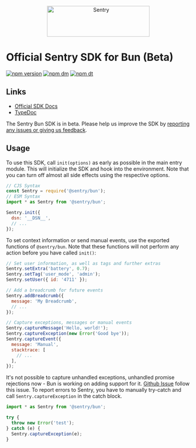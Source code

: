 <p align="center">
  <a href="https://sentry.io/?utm_source=github&utm_medium=logo" target="_blank">
    <img src="https://sentry-brand.storage.googleapis.com/sentry-wordmark-dark-280x84.png" alt="Sentry" width="280" height="84">
  </a>
</p>

# Official Sentry SDK for Bun (Beta)

[![npm version](https://img.shields.io/npm/v/@sentry/bun.svg)](https://www.npmjs.com/package/@sentry/bun)
[![npm dm](https://img.shields.io/npm/dm/@sentry/bun.svg)](https://www.npmjs.com/package/@sentry/bun)
[![npm dt](https://img.shields.io/npm/dt/@sentry/bun.svg)](https://www.npmjs.com/package/@sentry/bun)

## Links

- [Official SDK Docs](https://docs.sentry.io/quickstart/)
- [TypeDoc](http://getsentry.github.io/sentry-javascript/)

The Sentry Bun SDK is in beta. Please help us improve the SDK by
[reporting any issues or giving us feedback](https://github.com/getsentry/sentry-javascript/issues).

## Usage

To use this SDK, call `init(options)` as early as possible in the main entry module. This will initialize the SDK and
hook into the environment. Note that you can turn off almost all side effects using the respective options.

```javascript
// CJS Syntax
const Sentry = require('@sentry/bun');
// ESM Syntax
import * as Sentry from '@sentry/bun';

Sentry.init({
  dsn: '__DSN__',
  // ...
});
```

To set context information or send manual events, use the exported functions of `@sentry/bun`. Note that these functions
will not perform any action before you have called `init()`:

```javascript
// Set user information, as well as tags and further extras
Sentry.setExtra('battery', 0.7);
Sentry.setTag('user_mode', 'admin');
Sentry.setUser({ id: '4711' });

// Add a breadcrumb for future events
Sentry.addBreadcrumb({
  message: 'My Breadcrumb',
  // ...
});

// Capture exceptions, messages or manual events
Sentry.captureMessage('Hello, world!');
Sentry.captureException(new Error('Good bye'));
Sentry.captureEvent({
  message: 'Manual',
  stacktrace: [
    // ...
  ],
});
```

It's not possible to capture unhandled exceptions, unhandled promise rejections now - Bun is working on adding support
for it. [Github Issue](https://github.com/oven-sh/bun/issues/5091) follow this issue. To report errors to Sentry, you
have to manually try-catch and call `Sentry.captureException` in the catch block.

```ts
import * as Sentry from '@sentry/bun';

try {
  throw new Error('test');
} catch (e) {
  Sentry.captureException(e);
}
```
